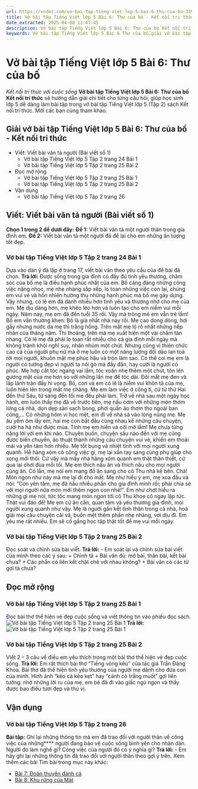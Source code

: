 ```yaml
---
url: https://vndoc.com/vo-bai-tap-tieng-viet-lop-5-bai-6-thu-cua-bo-339517
title: Vở bài tập Tiếng Việt lớp 5 Bài 6: Thư của bố - Kết nối tri thức với cuộc sống - VnDoc.com
date_extracted: 2025-04-08 13:47:45
description: Vở bài tập Tiếng Việt lớp 5 Bài 6: Thư của bố Kết nối tri thức được biên soạn nhằm giúp các em HS nhanh chóng hiểu bài và đạt kết quả tốt trong học tập môn Tiếng Việt lớp 5 sách Kết nối tri thức mới.
keywords: Vở bài tập Tiếng Việt lớp 5 Bài 6 Thư của bố,giải vở bài tập tiếng việt 5 kết nối bài 6 tập 2,giải vbt tiếng tiếng 5 kết nối trang 24 tập 2,giải vbt tiếng việt 5 kết nối Thư của bố,vbt tiếng việt 5 kết nối tập 2,bài 6 Thư của bố
---
```


# Vở bài tập Tiếng Việt lớp 5 Bài 6: Thư của bố
 _Kết nối tri thức với cuộc sống_
**Vở bài tập Tiếng Việt lớp 5 Bài 6: Thư của bố Kết nối tri thức** sẽ hướng dẫn giải chi tiết cho từng câu hỏi, giúp học sinh lớp 5 dễ dàng làm bài tập trong vở bài tập Tiếng Việt lớp 5 \(Tập 2\) sách Kết nối tri thức. Mời các bạn cùng tham khảo.
## Giải vở bài tập Tiếng Việt lớp 5 Bài 6: Thư của bố - Kết nối tri thức
  * Viết: Viết bài văn tả người \(Bài viết số 1\)
    * Vở bài tập Tiếng Việt lớp 5 Tập 2 trang 24 Bài 1
    * Vở bài tập Tiếng Việt lớp 5 Tập 2 trang 25 Bài 2
  * Đọc mở rộng
    * Vở bài tập Tiếng Việt lớp 5 Tập 2 trang 25 Bài 1
    * Vở bài tập Tiếng Việt lớp 5 Tập 2 trang 25 Bài 2
  * Vận dụng
    * Vở bài tập Tiếng Việt lớp 5 Tập 2 trang 26

## Viết: Viết bài văn tả người \(Bài viết số 1\)
**Chọn 1 trong 2 đề dưới đây:**
**Đề 1:** Viết bài văn tả một người thân trong gia đình em.
**Đề 2:** Viết bài văn tả một người đã để lại cho em những ấn tượng tốt đẹp.
### Vở bài tập Tiếng Việt lớp 5 Tập 2 trang 24 Bài 1
Dựa vào dàn ý đã lập ở trang 17, viết bài văn theo yêu cầu của đề bài đã chọn.
**Trả lời:**
Được sống trong gia đình có đầy đủ tình yêu thương, chăm sóc của bố mẹ là điều hạnh phúc nhất của em. Bố cáng đáng những công việc nặng nhọc, mẹ nhẹ nhàng sắp xếp, lo toan những việc còn lại, chúng em vui vẻ và hồn nhiên hưởng thụ những hạnh phúc mà bố mẹ gây dựng. Vậy nhưng, có lẽ em đã dành nhiều hơn tình yêu và thương nhớ cho mẹ của em. Mẹ dịu dàng hơn, mẹ khéo léo hơn và luôn tạo cho em niềm vui mỗi ngày.
Năm nay, mẹ em đã đến tuổi 35 rồi. Vậy mà trông mẻ em vẫn trẻ lắm\! Bố em vẫn thường khen: Bố là già nhất nhà này rồi. Mẹ cao dong dỏng, hơi gầy nhưng nước da mẹ thì trắng hồng. Trên mặt mẹ lộ rõ nhất những nếp nhăn của tháng năm. Thi thoảng, trên má mẹ xuất hiện một vài chấm tàn nhang. Có lẽ mẹ đã phải lo toan rất nhiều cho cả gia đình mỗi ngày mà không tránh khỏi nghĩ suy, nhăn nhúm một chút. Nhưng cũng vì thiên chức cao cả của người phụ nữ mà ở mẹ luôn có một năng lượng dồi dào lan toả tới mọi người, khuôn mặt mẹ phúc hậu và tròn làm sao. Có thể coi mẹ em là người có tướng đẹp vì người ta nói gò má đầy đặn, hay cười là người có phúc. Mẹ hợp cắt tóc ngang vai lắm, tóc xoăn nhẹ thêm một chút, tôn lên gương mặt của mẹ hơn so với những lần mẹ để tóc dài. Đôi mắt mẹ đen và lấp lánh tràn đầy hi vọng. Bố, con và em có lẽ là niềm vui khôn tả của mẹ, luôn hiện lên trong mắt mẹ chăng.
Mẹ em làm việc ở công ti, cứ từ thứ Hai đến thứ Sáu, từ sáng đến tối mẹ đều phải làm. Trở về nhà sau một ngày học hành, em luôn thấy mẹ đã về trước tiên, mẹ nấu cơm với những món thơm lừng cả nhà, dọn dẹp sàn sạch bong, phơi quần áo thơm tho ngoài ban công,… Có những hôm vì học mệt, em đi về nhà sà vào lòng nũng mẹ. Mẹ âu yếm ôm lấy em, hai mẹ con bắt đầu cùng nhau kể những câu chuyện, cười ha hả như được mùa. Tính mẹ em hiền và cởi mở lắm\! Mẹ chưa từng nặng lời với em khi nào. Chuyện buồn, chuyện sầu nào đến với mẹ cũng được biến chuyển, ảo thuật thành những câu chuyện vui vẻ, khiến em thoải mái và yên tâm hơn nhiều. Mẹ tốt bụng và nhiệt tình với mọi người xung quanh. Hễ hàng xóm có công việc gì, mẹ lại xắn tay sang cùng phụ giúp cho xong mới thôi. Cứ vậy mà mấy nhà hàng xóm quanh em thật thân thiết, cứ qua lại chơi đùa mỗi tối.
Mẹ em thích nấu ăn và thích nấu cho mọi người cùng ăn. Có lần, mẹ nói em mang đồ ăn sang cho cô Thu nhà kế bên. Chà\! Món ngon như này mà mẹ lại đi cho mất. Mẹ như hiểu ý em, mẹ xoa đầu và nói: “Con yên tâm, mẹ đã nấu nhiều phần cho gia đình mình rồi; phải chia sẻ với mọi người nữa món mới thêm ngon con nhé\!”. Em như chợt hiểu ra những gì mẹ nói, tức tốc mang món ngon tới cô Thu khoe cô ngay lập tức. Thật vui đáo để\!
Mẹ em cứ ân cần, quan tâm và yêu thương gia đình, mọi người xung quanh như vậy. Mẹ là người gắn kết tình thân trong cả nhà, hoá giải mọi câu chuyện cãi vã, buồn mệt thêm phần nhẹ nhàng, vơi dịu đi. Em yêu mẹ rất nhiều. Em sẽ cố gắng học tập thật tốt để mẹ vui mỗi ngày.
### Vở bài tập Tiếng Việt lớp 5 Tập 2 trang 25 Bài 2
Đọc soát và chỉnh sửa bài viết.
**Trả lời:**
\- Em soát lại và chỉnh sửa bài viết của mình theo các ý sau:
\+ Chính tả
\+ Bài văn đủ: mở bài, thân bài, kết bài chưa?
\+ Các phần có liên kết chặt chẽ với nhau không?
\+ Bài văn có các từ gợi tả chưa?
## Đọc mở rộng
### Vở bài tập Tiếng Việt lớp 5 Tập 2 trang 25 Bài 1
Đọc bài thơ thể hiện vẻ đẹp cuộc sống và viết thông tin vào phiếu đọc sách.
![Vở bài tập Tiếng Việt lớp 5 Tập 2 trang 25 Bài 1](https://i.vdoc.vn/data/image/2025/03/27/vbt-tv5-kntt-bai-6-thu-cua-bo-1.jpg)
**Trả lời:**
![Vở bài tập Tiếng Việt lớp 5 Tập 2 trang 25 Bài 1](https://i.vdoc.vn/data/image/2025/03/27/vbt-tv5-kntt-bai-6-thu-cua-bo-2.jpg)
### Vở bài tập Tiếng Việt lớp 5 Tập 2 trang 25 Bài 2
Viết 2 – 3 câu về điều em yêu thích trong một bài thơ thể hiện vẻ đẹp cuộc sống.
**Trả lời:**
Em rất thích bài thơ “Tiếng võng kêu” của tác giả Trần Đăng Khoa. Bài thơ đã thể hiện tình yêu thương của người mẹ dành cho đứa con của mình. Hình ảnh “kẽo cà kẽo kẹt” hay “cánh cò trắng muốt” gợi liên tưởng: nhờ những lời ru của mẹ, em bé đã đi vào giấc ngủ ngon và thấy được bao điều tươi đẹp và thú vị.
## Vận dụng
### Vở bài tập Tiếng Việt lớp 5 Tập 2 trang 26
**Bài tập:** Ghi lại những thông tin mà em đã trao đổi với người thân về công việc của những**** người đang bảo vệ cuộc sống bình yên cho nhân dân.
Người đó làm nghề gì?
Công việc của người đó có ý nghĩa gì?
**Trả lời:**
\- Em hãy ghi lại những thông tin đã trao đổi với người thân theo gợi ý trên.
Xem thêm các bài Tìm bài trong mục này khác:
  * [Bài 7: Đoàn thuyền đánh cá](</vo-bai-tap-tieng-viet-lop-5-bai-7-doan-thuyen-danh-ca-339518>)
  * [Bài 8: Khu rừng của Mát](</vo-bai-tap-tieng-viet-lop-5-bai-8-khu-rung-cua-mat-339519>)

